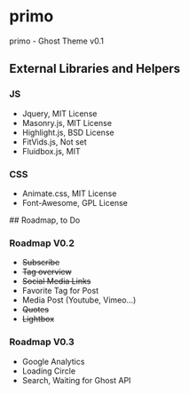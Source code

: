 # primo
primo - Ghost Theme v0.1

## External Libraries and Helpers
### JS
* Jquery, MIT License
* Masonry.js, MIT License
* Highlight.js, BSD License
* FitVids.js, Not set
* Fluidbox.js, MIT

### CSS
* Animate.css, MIT License
* Font-Awesome, GPL License


## Roadmap, to Do
### Roadmap V0.2
* ~~Subscribe~~
* ~~Tag overview~~
* ~~Social Media Links~~
* Favorite Tag for Post
* Media Post (Youtube, Vimeo...)
* ~~Quotes~~
* ~~Lightbox~~

### Roadmap V0.3
* Google Analytics
* Loading Circle
* Search, Waiting for Ghost API